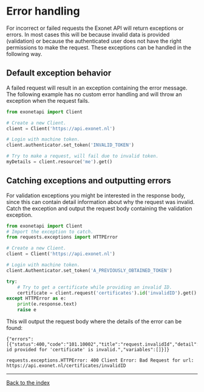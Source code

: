 # Error handling

For incorrect or failed requests the Exonet API will return exceptions or errors. In most cases this will be because
invalid data is provided (validation) or because the authenticated user does not have the right permissions to make
the request. These exceptions can be handled in the following way.

## Default exception behavior
A failed request will result in an exception containing the error message. The following example has no custom error
handling and will throw an exception when the request fails.
```python
from exonetapi import Client

# Create a new Client.
client = Client('https://api.exonet.nl')

# Login with machine token.
client.authenticator.set_token('INVALID_TOKEN')

# Try to make a request, will fail due to invalid token.
myDetails = client.resource('me').get()
```

## Catching exceptions and outputting errors
For validation exceptions you might be interested in the response body, since this can contain detail information about
why the request was invalid. Catch the exception and output the request body containing the validation exception.

```python
from exonetapi import Client
# Import the exception to catch.
from requests.exceptions import HTTPError

# Create a new Client.
client = Client('https://api.exonet.nl')

# Login with machine token.
client.Authenticator.set_token('A_PREVIOUSLY_OBTAINED_TOKEN')

try:
    # Try to get a certificate while providing an invalid ID.
    certificate = client.request('certificates').id('invalidID').get()
except HTTPError as e:
    print(e.response.text)
    raise e
```

This will output the request body where the details of the error can be found:
```
{"errors":[{"status":400,"code":"101.10002","title":"request.invalidId","detail":"The id provided for 'certificate' is invalid.","variables":[]}]}

requests.exceptions.HTTPError: 400 Client Error: Bad Request for url: https://api.exonet.nl/certificates/invalidID
```

---

[Back to the index](index.md)
